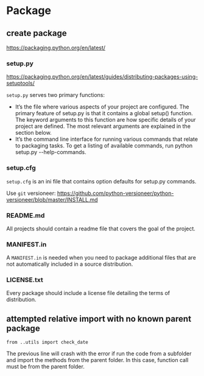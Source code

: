 # Package

## create package
https://packaging.python.org/en/latest/

### setup.py
https://packaging.python.org/en/latest/guides/distributing-packages-using-setuptools/

`setup.py` serves two primary functions:
- It’s the file where various aspects of your project are configured. The primary feature of setup.py is that it contains a global setup() function. The keyword arguments to this function are how specific details of your project are defined. The most relevant arguments are explained in the section below.
- It’s the command line interface for running various commands that relate to packaging tasks. To get a listing of available commands, run python setup.py --help-commands.

### setup.cfg
`setup.cfg` is an ini file that contains option defaults for setup.py commands.

Use `git` versioneer:
https://github.com/python-versioneer/python-versioneer/blob/master/INSTALL.md

### README.md
All projects should contain a readme file that covers the goal of the project.

### MANIFEST.in
A `MANIFEST.in` is needed when you need to package additional files that are not automatically included in a source distribution.

### LICENSE.txt
Every package should include a license file detailing the terms of distribution.

## attempted relative import with no known parent package
```
from ..utils import check_date
```
The previous line will crash with the error if run the code from a subfolder and import the methods from the parent folder. In this case, function call must be from the parent folder.
